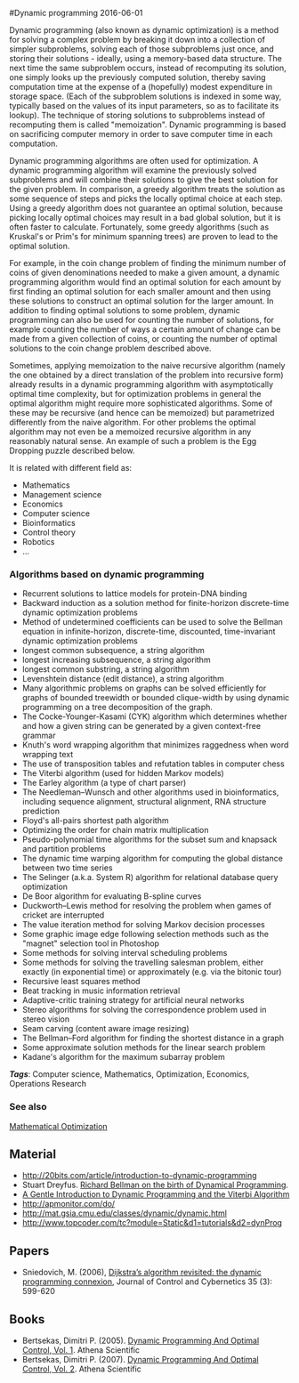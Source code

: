 
#Dynamic programming
2016-06-01

Dynamic programming (also known as dynamic optimization) is a method for solving a complex problem by breaking it down into a collection of simpler subproblems, solving each of those subproblems just once, and storing their solutions - ideally, using a memory-based data structure. The next time the same subproblem occurs, instead of recomputing its solution, one simply looks up the previously computed solution, thereby saving computation time at the expense of a (hopefully) modest expenditure in storage space. (Each of the subproblem solutions is indexed in some way, typically based on the values of its input parameters, so as to facilitate its lookup). The technique of storing solutions to subproblems instead of recomputing them is called "memoization". Dynamic programming is based on sacrificing computer memory in order to save computer time in each computation.

Dynamic programming algorithms are often used for optimization. A dynamic programming algorithm will examine the previously solved subproblems and will combine their solutions to give the best solution for the given problem. In comparison, a greedy algorithm treats the solution as some sequence of steps and picks the locally optimal choice at each step. Using a greedy algorithm does not guarantee an optimal solution, because picking locally optimal choices may result in a bad global solution, but it is often faster to calculate. Fortunately, some greedy algorithms (such as Kruskal's or Prim's for minimum spanning trees) are proven to lead to the optimal solution.

For example, in the coin change problem of finding the minimum number of coins of given denominations needed to make a given amount, a dynamic programming algorithm would find an optimal solution for each amount by first finding an optimal solution for each smaller amount and then using these solutions to construct an optimal solution for the larger amount. In addition to finding optimal solutions to some problem, dynamic programming can also be used for counting the number of solutions, for example counting the number of ways a certain amount of change can be made from a given collection of coins, or counting the number of optimal solutions to the coin change problem described above.

Sometimes, applying memoization to the naive recursive algorithm (namely the one obtained by a direct translation of the problem into recursive form) already results in a dynamic programming algorithm with asymptotically optimal time complexity, but for optimization problems in general the optimal algorithm might require more sophisticated algorithms. Some of these may be recursive (and hence can be memoized) but parametrized differently from the naive algorithm. For other problems the optimal algorithm may not even be a memoized recursive algorithm in any reasonably natural sense. An example of such a problem is the Egg Dropping puzzle described below.

It is related with different field as:
* Mathematics
* Management science
* Economics
* Computer science
* Bioinformatics
* Control theory
* Robotics
* ...


### Algorithms based on dynamic programming
* Recurrent solutions to lattice models for protein-DNA binding
* Backward induction as a solution method for finite-horizon discrete-time dynamic optimization problems
* Method of undetermined coefficients can be used to solve the Bellman equation in infinite-horizon, discrete-time, discounted, time-invariant dynamic optimization problems
* longest common subsequence, a string algorithm
* longest increasing subsequence, a string algorithm
* longest common substring, a string algorithm
* Levenshtein distance (edit distance), a string algorithm
* Many algorithmic problems on graphs can be solved efficiently for graphs of bounded treewidth or bounded clique-width by using dynamic programming on a tree decomposition of the graph.
* The Cocke-Younger-Kasami (CYK) algorithm which determines whether and how a given string can be generated by a given context-free grammar
* Knuth's word wrapping algorithm that minimizes raggedness when word wrapping text
* The use of transposition tables and refutation tables in computer chess
* The Viterbi algorithm (used for hidden Markov models)
* The Earley algorithm (a type of chart parser)
* The Needleman–Wunsch and other algorithms used in bioinformatics, including sequence alignment, structural alignment, RNA structure prediction
* Floyd's all-pairs shortest path algorithm
* Optimizing the order for chain matrix multiplication
* Pseudo-polynomial time algorithms for the subset sum and knapsack and partition problems
* The dynamic time warping algorithm for computing the global distance between two time series
* The Selinger (a.k.a. System R) algorithm for relational database query optimization
* De Boor algorithm for evaluating B-spline curves
* Duckworth–Lewis method for resolving the problem when games of cricket are interrupted
* The value iteration method for solving Markov decision processes
* Some graphic image edge following selection methods such as the "magnet" selection tool in Photoshop
* Some methods for solving interval scheduling problems
* Some methods for solving the travelling salesman problem, either exactly (in exponential time) or approximately (e.g. via the bitonic tour)
* Recursive least squares method
* Beat tracking in music information retrieval
* Adaptive-critic training strategy for artificial neural networks
* Stereo algorithms for solving the correspondence problem used in stereo vision
* Seam carving (content aware image resizing)
* The Bellman–Ford algorithm for finding the shortest distance in a graph
* Some approximate solution methods for the linear search problem
* Kadane's algorithm for the maximum subarray problem

***Tags***: Computer science, Mathematics, Optimization, Economics, Operations Research

### See also
[Mathematical Optimization](/mathematical_optimization)
## Material
* http://20bits.com/article/introduction-to-dynamic-programming
* Stuart Dreyfus. [Richard Bellman on the birth of Dynamical Programming](https://web.archive.org/web/20050110161049/http://www.wu-wien.ac.at/usr/h99c/h9951826/bellman_dynprog.pdf).
* [A Gentle Introduction to Dynamic Programming and the Viterbi Algorithm](http://www.cambridge.org/resources/0521882672/7934_kaeslin_dynpro_new.pdf)
* http://apmonitor.com/do/
* http://mat.gsia.cmu.edu/classes/dynamic/dynamic.html
* http://www.topcoder.com/tc?module=Static&d1=tutorials&d2=dynProg

## Papers
* Sniedovich, M. (2006), [Dijkstra’s algorithm revisited: the dynamic programming connexion](http://www.ifors.ms.unimelb.edu.au/tutorial/dijkstra_new/index.html), Journal of Control and Cybernetics 35 (3): 599-620

## Books
* Bertsekas, Dimitri P. (2005). [Dynamic Programming And Optimal Control, Vol. 1](https://www.goodreads.com/book/show/1352345.Dynamic_Programming_And_Optimal_Control_Vol_1). Athena Scientific
* Bertsekas, Dimitri P. (2007). [Dynamic Programming And Optimal Control, Vol. 2](https://www.goodreads.com/book/show/10635192-dynamic-programming-and-optimal-control-vol-2). Athena Scientific


